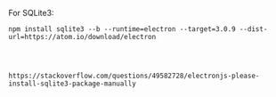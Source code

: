 For SQLite3:

    npm install sqlite3 --b --runtime=electron --target=3.0.9 --dist-url=https://atom.io/download/electron



    
    https://stackoverflow.com/questions/49582728/electronjs-please-install-sqlite3-package-manually
